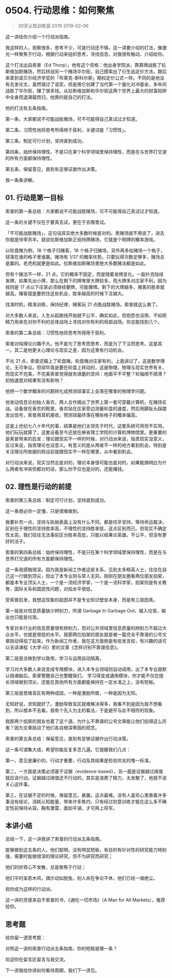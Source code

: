 # 0504. 行动思维：如何聚焦
> 30天认知训练营·2019
2019-02-06

这一讲给你介绍一个行动派指南。

我这样的人，观察很多，思考不少，可是行动还不够。这一讲要介绍的打法，像激光一样聚焦于行动，根据行动来组织思考，寻找信息，对我很有触动，介绍给你。

这个打法出自索普（Ed Thorp）。他有这个资格：他出身学院派，靠算牌战胜了拉斯维加斯赌场，然后转战另一个赌场华尔街，自己摸索出了衍生品定价方法，跟后来拿到诺贝尔经济学奖的「布莱克-斯科尔斯」期权定价公式一样。不同的是他没有去发论文，虽然错过了诺奖，但是用它创建了当代第一个量化对冲基金，多年间战胜了华尔街，赚了很多钱。从拉斯维加斯和华尔街这两个世界上最大的财富陷阱中全身而退满载而归，他靠的是自己的打法。

他的打法有五条指南。

第一条，大家都说不可能战胜赌场，可不可能得自己真试过才知道。

第二条，习惯性地将思考所得用于获利，关键词是「习惯性」。

第三条，制定可行计划，坚持直到成功。

第四条，始终保持理性，不是只在某个科学领域里保持理性，而是在与世界打交道的所有方面都保持理性。

第五条，保留意见，直到有足够证据作出决策。

我一条条讲解。

## 01. 行动是第一目标

索普的第一条总结：大家都说不可能战胜赌场，可不可能得自己真试过才知道。

这一条的关键不仅在于要真去试，更在于去哪里试。

「不可能战胜赌场」，这句话其实绝大多数时候是对的。黑赌场就不用说了，进去你就是待宰羔羊。就说拉斯维加斯正规持牌赌场，它就是个明牌的概率游戏。

以轮盘赌为例，18 个格子归赌客，18 个格子归赌场，另外再多给赌场一个格子，球落在谁的格子里谁赢。赌场有 1/37 的概率优势。只要玩得次数足够多，赌场总是赢的。老虎机就更是如此。拉斯维加斯赌场里绝大多数赌法都是如此。

但有个赌法不一样，21 点。它的概率不固定，而是随着发牌变化。一副扑克陆续发牌，如果先出小牌，那么在剩下的牌堆里大牌较多，而大牌多对庄家不利，因为规则是 17 点以下庄家必须继续要牌，可能爆牌。剩下的大牌越多，赌客的胜率就越高。赌客就是要抓住这些机会，胜率越高的时候下注越大。

找准时机，精准训练，保持纪律，赌客玩 21 点能战胜赌场。索普就这么做了。

对大多数人来说，人生从起跑线开始就不公平，确实如此，但抱怨也没用，不如把精力用来在对你不利的总体战场上寻找对你有利的局部战场。你总能找到几个。

索普的第二条总结：习惯性地将思考所得用于获利。

索普对纯理论兴趣不大。他不是为了思考而思考，而是为了下注而思考。这是其一。其二是他更关心理论与现实之差，因为这里有行动机会。

不光 21 点，索普还瞄上了轮盘赌。轮盘赌对庄家有利，上面讲过了，这是数学理论，无可争议。但球毕竟是要在轮盘上转动的，这是物理，物理与现实世界有关，而现实不完美，不完美索普觉得就有琢磨的空间：地面平不平整？轮轴顺不顺滑？初始速度对结果有没有影响？

他把一个数学概率的问题转化成预测球事实上会落在哪里的物理学问题。

他发动信息论创始人香农，两人合作搞出了世界上第一套可穿戴计算机，在赌场实战。设备放在香农的鞋里，香农站在庄家旁边测量轮盘的速度，然后用脚趾头踩踏发出信号，索普用耳机接收，预测球最终落在哪些格子的概率偏高。

这是上世纪七八十年代的事，结果是他们太领先于时代，这套系统可用但不实用。他们玩玩就算了。这套设备至今还放在麻省理工学院的计算机博物馆里。更重要的是索普带来的启发：理论跟现实不一样的时候，对行动派来说，指责现实没意义，反过来说，指责理论也没意义。有意义的是从两者不一样的地方看到机会，特别是关注理论所依据的假设前提跟现实不一样在哪里，从中看到机会。

对行动派来说，现实当然总是对的，理论本身很可能也是对的，如果能搞明白为什么两者有冲突但都对的话，那么你不仅也是对的，还能赚钱。

## 02. 理性是行动的前提

索普的第三条总结：制定可行计划，坚持直到成功。

这一条想必你一定懂，只是很难做到。

我要补充一点，坚持与执拗表面上没有什么不同，都是咬牙坚持，等待命运裁决，区别在于理性的坚持胜率高，不理性的坚持胜率低，这点区别而已。但现实不确定性太高，我们往往无法事前区分胜率高低，只能以结果论英雄。不公平，但没有更好的法子。

索普的第四条总结：始终保持理性，不是只在某个科学领域里保持理性，而是在与世界打交道的所有方面都保持理性。

这一条我感触很深。因为我是新闻工作者这层关系，见到太多精英人士，往往在自己这一行做到顶尖，但出了本专业则与常人无异。刚刚在朋友圈看两位朋友掐架，都是本专业顶尖人士，一个是一流经济学家，一个是一流科学家，掐架则是有关教育、国际关系和国民性问题，对掐水平很低。

受索普启发，我想这现象的起因并不是专业知识壁垒本身，而是有三层因素。

第一层是对信息质量缺少辨别力，所谓 Garbage In Garbage Out，输入垃圾，输出也只能是垃圾。

专家对本行业的信息质量很有辨别力，但对公共领域里信息质量的辨别力不超过大众水平，也就是很低的水平。我那两位掐架的朋友就是被一篇完全不靠谱的公号文章挑动得掐了起来。作为新闻工作者，我在这方面倒是有些发言权，有兴趣的话可以去读课程《大学·问》里的文章《怎样识别不靠谱信息》。

第二层是没做到学以致用，学习与运用自动隔离。

学习对大多数人来说变成专用模块，进入本专业领域则自动调用，出了本专业就默认抛诸脑后。索普警醒自己也警醒我们， 学习得变成通用模块，你才能不仅在擅长领域做到顶尖，还能在其他所有方面都能保持在一定水准之上，没有短板。

第三层是思维盲区有两种成因，一种是激励所致，一种是因为无知。

无知好说，求知就好了。激励导致盲区就难解决得多，我看不到是因为我不想看到，所以根本不去看。我有个先入为主的看法，于是避开与此不相符的现象。

我那两个掐架的朋友也着了这个道。为什么不靠谱的公号文章能让他们掐得这么厉害？因为文章挑动了他们各自根深蒂固的观念。

索普的第五条总结：保留意见，直到有足够证据作出行动决策。

这一条可谓集大成，希望你能反复多念几遍。它提醒我们几点：

第一，意见是廉价的，行动才重要，行动及其结果是检验优劣的惟一标准。

第二，一方面是决策必须基于证据（evidence-based），另一面是证据越过阈值就应该行动。证据越过阈值还不行动的，其实是浪费了精力，太发散了，他就不该关心这件事。

第三，在证据不足的时候，保留意见，悬置。这点最难。没有人喜欢心里悬着许多事没有结论，消耗认知能量，带来许多焦灼，只有经过刻意训练才能在这么多不确定性前保持从容。胸有激雷，面如平湖，才可拜上将军。

## 本讲小结

总结一下，这一讲我讲了索普的行动派五条指南。

能够做到这五条的人，他们聪明，没有明显短板，有目的有针对性的研究能力特别强，需要时能做很深的理论研究，但不为研究而研究；

他们的好奇心不发散，总是聚焦于行动；

他们平时呆若木鸡，偶尔动如脱兔，别人尚在争论不休，他们已经一骑绝尘。

祝你成为这样的行动派。

这一讲的灵感来自于索普的书，《通吃一切市场》（A Man for All Markets），推荐给你。

## 思考题

给你留一道思考题：

对照这一讲的索普行动派五条指南，你的短板是哪一条？

欢迎你在留言区留言与我交流。

下一讲我给你讲如何看待周期，我们下一讲见。


